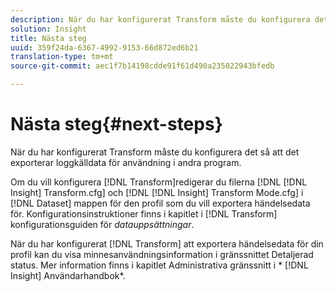 ```yaml
---
description: När du har konfigurerat Transform måste du konfigurera det så att det exporterar loggkälldata för användning i andra program.
solution: Insight
title: Nästa steg
uuid: 359f24da-6367-4992-9153-66d872ed6b21
translation-type: tm+mt
source-git-commit: aec1f7b14198cdde91f61d490a235022943bfedb

---
```



# Nästa steg{#next-steps}

När du har konfigurerat Transform måste du konfigurera det så att det exporterar loggkälldata för användning i andra program.

Om du vill konfigurera [!DNL Transform]redigerar du filerna [!DNL [!DNL Insight] Transform.cfg] och [!DNL [!DNL Insight] Transform Mode.cfg] i [!DNL Dataset] mappen för den profil som du vill exportera händelsedata för. Konfigurationsinstruktioner finns i kapitlet i [!DNL Transform] konfigurationsguiden för *datauppsättningar*.

När du har konfigurerat [!DNL Transform] att exportera händelsedata för din profil kan du visa minnesanvändningsinformation i gränssnittet Detaljerad status. Mer information finns i kapitlet Administrativa gränssnitt i * [!DNL Insight] Användarhandbok*.
